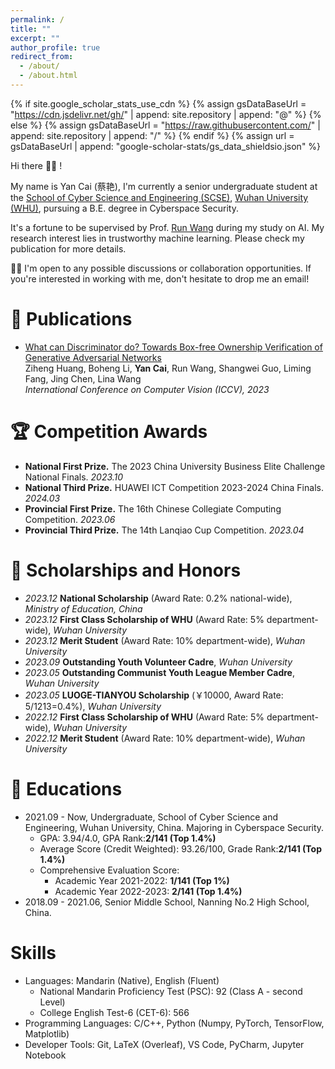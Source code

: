 ```yaml
---
permalink: /
title: ""
excerpt: ""
author_profile: true
redirect_from: 
  - /about/
  - /about.html
---
```

{% if site.google_scholar_stats_use_cdn %}
{% assign gsDataBaseUrl = "https://cdn.jsdelivr.net/gh/" | append: site.repository | append: "@" %}
{% else %}
{% assign gsDataBaseUrl = "https://raw.githubusercontent.com/" | append: site.repository | append: "/" %}
{% endif %}
{% assign url = gsDataBaseUrl | append: "google-scholar-stats/gs_data_shieldsio.json" %}

<span class='anchor' id='about-me'></span>

Hi there 👋👋 !

My name is Yan Cai (蔡艳), I'm currently a senior undergraduate student at the [School of Cyber Science and Engineering (SCSE)](http://cse.whu.edu.cn/index.htm), [Wuhan University (WHU)](https://www.whu.edu.cn/), pursuing a B.E. degree in Cyberspace Security.

It's a fortune to be supervised by Prof. [Run Wang](http://wangrun.github.io/) during my study on AI. My research interest lies in trustworthy machine learning. Please check my publication for more details.

<!-- My research interest lies in trustworthy machine learning, with a specific interest in responsible (multimodal) generative models. Please check my publication for more details. -->

🌟🌟 I'm open to any possible discussions or collaboration opportunities. If you're interested in working with me, don't hesitate to drop me an email!

<!-- 我是 **蔡艳**，目前就读于[武汉大学国家网络安全学院](https://cse.whu.edu.cn/)网络空间安全专业。

我对人工智能充满热情，自入学以来，积极参与各类科研项目和学术竞赛，曾获得国家奖学金等多项荣誉。在科研方面，我全程参与了多个项目，包括但不限于**计算机视觉**、**人工智能安全**等领域。 -->

# 📝 Publications
- [What can Discriminator do? Towards Box-free Ownership Verification of Generative Adversarial Networks](https://arxiv.org/abs/2307.15860)   
Ziheng Huang, Boheng Li, **Yan Cai**, Run Wang, Shangwei Guo, Liming Fang, Jing Chen, Lina Wang   
*International Conference on Computer Vision (ICCV), 2023*

# 🏆 Competition Awards
- **National First Prize.** The 2023 China University Business Elite Challenge National Finals. *2023.10*
- **National Third Prize.** HUAWEI ICT Competition 2023-2024 China Finals. *2024.03*
- **Provincial First Prize.** The 16th Chinese Collegiate Computing Competition. *2023.06*
- **Provincial Third Prize.** The 14th Lanqiao Cup Competition. *2023.04*

<!-- - **2023全国高校商业精英挑战赛创新创业竞赛：全国一等奖** *国家级* 2023 &nbsp;&nbsp;[[证明]](../docs/商业精英挑战赛.pdf)  
- **华为ICT大赛2023-2024创新赛：全国三等奖** *国家级* 2024 &nbsp;&nbsp;[[证明]](../docs/ICT.pdf)
- **第十六届中国大学生计算机设计大赛：中南赛区一等奖** *省部级* 2023 &nbsp;&nbsp;[[证明]](../docs/计算机设计大赛.pdf)
- **蓝桥杯软件赛道 Python 程序设计赛：湖北赛区三等奖** *省部级* 2023 &nbsp;&nbsp;[[证明]](../docs/蓝桥杯.pdf)      -->

# 🥇 Scholarships and Honors
- *2023.12* **National Scholarship** (Award Rate: 0.2% national-wide), *Ministry of Education, China*
- *2023.12* **First Class Scholarship of WHU** (Award Rate: 5% department-wide), *Wuhan University* 
- *2023.12* **Merit Student** (Award Rate: 10% department-wide), *Wuhan University* 
- *2023.09* **Outstanding Youth Volunteer Cadre**, *Wuhan University* 
- *2023.05* **Outstanding Communist Youth League Member Cadre**, *Wuhan University* 
- *2023.05* **LUOGE-TIANYOU Scholarship** (￥10000, Award Rate: 5/1213=0.4%), *Wuhan University* 
- *2022.12* **First Class Scholarship of WHU** (Award Rate: 5% department-wide), *Wuhan University* 
- *2022.12* **Merit Student** (Award Rate: 10% department-wide), *Wuhan University*

<!-- - *2023.12* **国家奖学金** (全国前0.2%，我校按专业成绩排名取高者授予) *中华人民共和国教育部* &nbsp;&nbsp;[[证明]](../docs/国家奖学金.pdf)
- *2023.12* **武汉大学优秀学生甲等奖学金** (院内前5%) *武汉大学* &nbsp;&nbsp;[[证明]](../docs/2022-2023甲等奖学金.pdf)
- *2023.12* **武汉大学三好学生** (全校10%) *武汉大学* &nbsp;&nbsp;[[证明]](../docs/2022-2023三好学生.pdf)
- *2023.12* **武汉大学国家网络安全学院学习先进个人** *武汉大学* &nbsp;&nbsp;[[证明]](../docs/先进集体、先进个人.pdf)
- *2023.12* **武汉大学国家网络安全学院科创先进个人** *武汉大学* &nbsp;&nbsp;[[证明]](../docs/科创先进个人.pdf)
- *2023.09* **武汉大学优秀青年志愿者** *武汉大学* &nbsp;&nbsp;[[证明]](../docs/优秀青年志愿者.pdf)
- *2023.05* **武汉大学优秀共青团员** *武汉大学* &nbsp;&nbsp;[[证明]](../docs/2022优秀共青团员.pdf)
- *2023.05* **珞格-天佑奖学金** (￥10000，全院本年级仅1人获得，按综合成绩排名取高者授予) *武汉大学* &nbsp;&nbsp;[[证明]]()
- *2022.12* **武汉大学优秀学生甲等奖学金** (院内前5%) *武汉大学* &nbsp;&nbsp;[[证明]](../docs/2021-2022甲等奖学金.pdf)
- *2022.12* **武汉大学三好学生** (全校10%) *武汉大学* &nbsp;&nbsp;[[证明]](../docs/2021-2022三好学生.pdf) -->

# 📖 Educations
- 2021.09 - Now, Undergraduate, School of Cyber Science and Engineering, Wuhan University, China. Majoring in  Cyberspace Security.
  - GPA: 3.94/4.0, GPA Rank:**2/141 (Top 1.4%)**
  - Average Score (Credit Weighted): 93.26/100, Grade Rank:**2/141 (Top 1.4%)**
  - Comprehensive Evaluation Score:
    - Academic Year 2021-2022: **1/141 (Top 1%)**
    - Academic Year 2022-2023: **2/141 (Top 1.4%)**
- 2018.09 - 2021.06, Senior Middle School, Nanning No.2 High School, China.

# Skills
- Languages: Mandarin (Native), English (Fluent)
  - National Mandarin Proficiency Test (PSC): 92 (Class A - second Level)
  - College English Test-6 (CET-6): 566 
- Programming Languages: C/C++, Python (Numpy, PyTorch, TensorFlow, Matplotlib)
- Developer Tools: Git, LaTeX (Overleaf), VS Code, PyCharm, Jupyter Notebook

<!-- - 2021.9 - 至今，本科，武汉大学国家网络安全学院，专业：网络空间安全
  - **学业排名：** GPA排名：**2/132 (1.5%)**、加权平均分排名：**2/132 (1.5%)**  
  - **成绩均分：** GPA：3.94/4.0、加权平均分：93.26/100  
  - **语言能力：** 以良好成绩通过 CET6(566)；具备良好的英语文献阅读和写作能力  
  - **核心课程：** 高等数学 (93)，线性代数 (90)，离散数学 (98)，概率论与数理统计 (96)，程序设计 (94)，数据结构实验 (97)，自然语言处理 (99)，自然语言处理实验 (94)，人工智能 (92)，人工智能实验 (95)，机器学习 (94)，机器学习实验 (93)，计算机组成原理实验 (97)，操作系统原理 (95)，计算机网络 (94)，安全创客实践 (98)，数字逻辑与EDA (95)，数字逻辑与EDA实验 (95)，大数据分析 (96)，数字取证 (100)，数字取证实验 (99)
  - **编程能力：** 编程常用语言为 C++、Python，CCF-CSP认证300分，熟悉算法与数据结构，抽象能力强，代码风格良好；熟练掌握 PyTorch、Numpy、Pandas、OpenCV，熟悉各类深度学习模型及其编程实现；具备优秀的编程、建模、理论推导能力  
  - **开发工具：** VS Code，PyCharm，Jupyter Notebook，LaTeX (Overleaf)，Git  
  - **在校荣誉：** 曾获国家奖学金(全国前0.2%，我校按专业成绩排名取高者授予)、武汉大学珞格天佑奖学金 (￥10000，全院每年仅5人获得，按综合成绩排名取高者授予)、武汉大学三好学生 (10%)，在校累计获奖逾 35000 元    -->